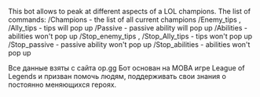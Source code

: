 This bot allows to peak at different aspects of a LOL champions.
                        The list of commands:
                        /Champions - the list of all current champions
                        /Enemy_tips , /Ally_tips - tips will pop up
                        /Passive - passive ability will pop up
                        /Abilities - abilities won't pop up
                        /Stop_enemy_tips , /Stop_Ally_tips - tips won't pop up
                        /Stop_passive - passive ability won't pop up
                        /Stop_abilities - abilities won't pop up

Все данные взяты с сайта op.gg
Бот основан на MOBA игре League of Legends и призван помочь людям, поддерживать свои знания о постоянно меняющихся героях.
